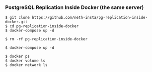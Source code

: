 ### PostgreSQL Replication Inside Docker (the same server)

```shell
$ git clone https://github.com/neth-insta/pg-replication-inside-docker.git
$ cd pg-replication-inside-docker
$ docker-compose up -d

$ rm -rf pg-replication-inside-docker
```

```shell
$ docker-compose up -d

$ docker ps
$ docker volume ls
$ docker network ls
```